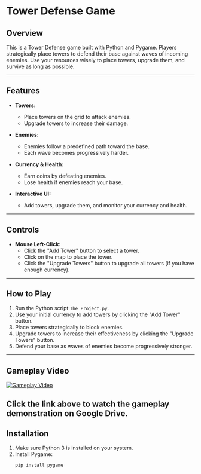# Tower Defense Game

## Overview

This is a Tower Defense game built with Python and Pygame. Players strategically place towers to defend their base against waves of incoming enemies. Use your resources wisely to place towers, upgrade them, and survive as long as possible.

---

## Features

- **Towers:**
  - Place towers on the grid to attack enemies.
  - Upgrade towers to increase their damage.

- **Enemies:**
  - Enemies follow a predefined path toward the base.
  - Each wave becomes progressively harder.

- **Currency & Health:**
  - Earn coins by defeating enemies.
  - Lose health if enemies reach your base.

- **Interactive UI:**
  - Add towers, upgrade them, and monitor your currency and health.

---

## Controls

- **Mouse Left-Click:**
  - Click the "Add Tower" button to select a tower.
  - Click on the map to place the tower.
  - Click the "Upgrade Towers" button to upgrade all towers (if you have enough currency).

---

## How to Play

1. Run the Python script `The Project.py`.
2. Use your initial currency to add towers by clicking the "Add Tower" button.
3. Place towers strategically to block enemies.
4. Upgrade towers to increase their effectiveness by clicking the "Upgrade Towers" button.
5. Defend your base as waves of enemies become progressively stronger.

---
## Gameplay Video

[![Gameplay Video](https://img.youtube.com/vi/dQw4w9WgXcQ/0.jpg)](https://drive.google.com/file/d/15EyQisFeiQ_1pEBvCHNBVcYikNk6h0PP/view?usp=sharing)

Click the link above to watch the gameplay demonstration on Google Drive.
---


## Installation

1. Make sure Python 3 is installed on your system.
2. Install Pygame:
   ```bash
   pip install pygame

